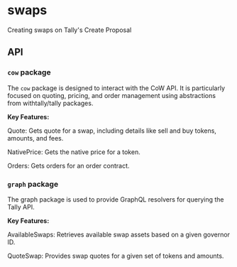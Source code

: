 # swaps
Creating swaps on Tally's Create Proposal

## API

### `cow` package

The `cow` package is designed to interact with the CoW API. It is particularly focused on quoting, pricing, and order management using abstractions from withtally/tally packages.

**Key Features:**

Quote: Gets quote for a swap, including details like sell and buy tokens, amounts, and fees.

NativePrice: Gets the native price for a token.

Orders: Gets orders for an order contract.

### `graph` package

The graph package is used to provide GraphQL resolvers for querying the Tally API.

**Key Features:**

AvailableSwaps: Retrieves available swap assets based on a given governor ID.

QuoteSwap: Provides swap quotes for a given set of tokens and amounts.

